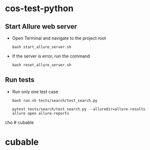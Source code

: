 # cos-test-python

## Start Allure web server

* Open Terminal and navigate to the project root

  ```commandline
  bash start_allure_server.sh
  ```

* If the server is error, run the command

  ```commandline
  bash reset_allure_server.sh
  ```

## Run tests

* Run only one test case

  ```commandline: generate Allure report
  bash run.sh tests/search/test_search.py
  ```
  
  ```commandline
  pytest tests/search/test_search.py --alluredir=allure-results
  allure open allure-reports
  ```
cho # cubable
# cubable
